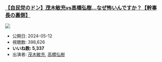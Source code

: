 ### [【自民党のドン】茂木敏充vs高橋弘樹…なぜ怖いんですか？【幹事長の裏側】](https://www.youtube.com/watch?v=eIROT80npek)
[![](https://img.youtube.com/vi/eIROT80npek/sddefault.jpg)](https://www.youtube.com/watch?v=eIROT80npek)
-   公開日: 2024-05-12
-   視聴数: 398,626
-   **いいね数: 5,337**
-   出演者: [茂木敏充](/rehacq_fan/people/茂木敏充 "wikilink"), [高橋弘樹](/rehacq_fan/people/高橋弘樹 "wikilink")
